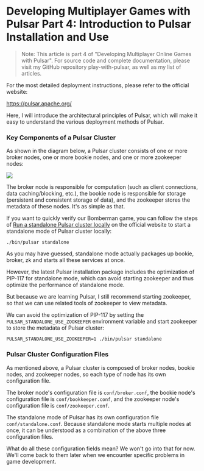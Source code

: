 # Developing Multiplayer Games with Pulsar Part 4: Introduction to Pulsar Installation and Use

> Note: This article is part 4 of "Developing Multiplayer Online Games with Pulsar". For source code and complete documentation, please visit my GitHub repository play-with-pulsar, as well as my list of articles.

For the most detailed deployment instructions, please refer to the official website:

https://pulsar.apache.org/

Here, I will introduce the architectural principles of Pulsar, which will make it easy to understand the various deployment methods of Pulsar.

### Key Components of a Pulsar Cluster

As shown in the diagram below, a Pulsar cluster consists of one or more broker nodes, one or more bookie nodes, and one or more zookeeper nodes:

![](https://labuladong.github.io/pictures/pulsar-game/pulsar-cluster.jpeg)

The broker node is responsible for computation (such as client connections, data caching/blocking, etc.), the bookie node is responsible for storage (persistent and consistent storage of data), and the zookeeper stores the metadata of these nodes. It's as simple as that.

If you want to quickly verify our Bomberman game, you can follow the steps of [Run a standalone Pulsar cluster locally](https://pulsar.apache.org/docs/next/getting-started-standalone/) on the official website to start a standalone mode of Pulsar cluster locally:

```shell
./bin/pulsar standalone
```
As you may have guessed, standalone mode actually packages up bookie, broker, zk and starts all these services at once.

However, the latest Pulsar installation package includes the optimization of PIP-117 for standalone mode, which can avoid starting zookeeper and thus optimize the performance of standalone mode.

But because we are learning Pulsar, I still recommend starting zookeeper, so that we can use related tools of zookeeper to view metadata.

We can avoid the optimization of PIP-117 by setting the `PULSAR_STANDALONE_USE_ZOOKEEPER` environment variable and start zookeeper to store the metadata of Pulsar cluster:

```shell
PULSAR_STANDALONE_USE_ZOOKEEPER=1 ./bin/pulsar standalone
```

### Pulsar Cluster Configuration Files

As mentioned above, a Pulsar cluster is composed of broker nodes, bookie nodes, and zookeeper nodes, so each type of node has its own configuration file.

The broker node's configuration file is `conf/broker.conf`, the bookie node's configuration file is `conf/bookkeeper.conf`, and the zookeeper node's configuration file is `conf/zookeeper.conf`.

The standalone mode of Pulsar has its own configuration file `conf/standalone.conf`. Because standalone mode starts multiple nodes at once, it can be understood as a combination of the above three configuration files.

What do all these configuration fields mean? We won't go into that for now. We'll come back to them later when we encounter specific problems in game development.